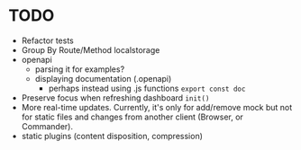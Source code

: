 # TODO

- Refactor tests
- Group By Route/Method localstorage
- openapi
  - parsing it for examples?
  - displaying documentation (.openapi)
    - perhaps instead using .js functions `export const doc`
- Preserve focus when refreshing dashboard `init()`
- More real-time updates. Currently, it's only for add/remove mock but not for
  static files and changes from another client (Browser, or Commander). 
- static plugins (content disposition, compression)
